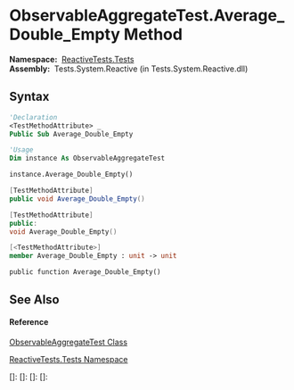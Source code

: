 # ObservableAggregateTest.Average\_Double\_Empty Method

**Namespace:**  [ReactiveTests.Tests](ReactiveTests.Tests\ReactiveTests.Tests.md)  
**Assembly:**  Tests.System.Reactive (in Tests.System.Reactive.dll)

## Syntax

```vb
'Declaration
<TestMethodAttribute> _
Public Sub Average_Double_Empty
```

```vb
'Usage
Dim instance As ObservableAggregateTest

instance.Average_Double_Empty()
```

```csharp
[TestMethodAttribute]
public void Average_Double_Empty()
```

```c++
[TestMethodAttribute]
public:
void Average_Double_Empty()
```

```fsharp
[<TestMethodAttribute>]
member Average_Double_Empty : unit -> unit 
```

```jscript
public function Average_Double_Empty()
```

## See Also

#### Reference

[ObservableAggregateTest Class](ObservableAggregateTest\ObservableAggregateTest.md)

[ReactiveTests.Tests Namespace](ReactiveTests.Tests\ReactiveTests.Tests.md)

[]: 
[]: 
[]: 
[]: 